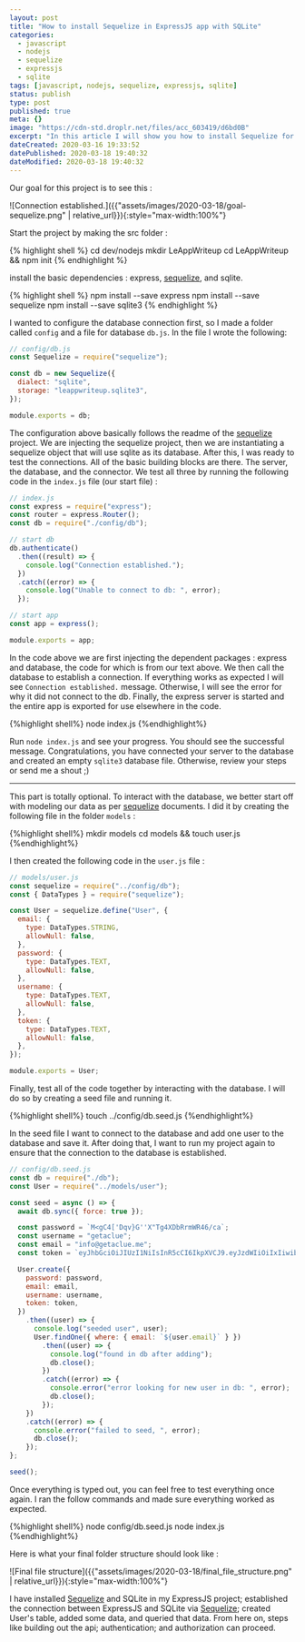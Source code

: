 ```yaml
---
layout: post
title: "How to install Sequelize in ExpressJS app with SQLite"
categories:
  - javascript
  - nodejs
  - sequelize
  - expressjs
  - sqlite
tags: [javascript, nodejs, sequelize, expressjs, sqlite]
status: publish
type: post
published: true
meta: {}
image: "https://cdn-std.droplr.net/files/acc_603419/d6bd0B"
excerpt: "In this article I will show you how to install Sequelize for use in a basic ExpressJS app with SQLite."
dateCreated: 2020-03-16 19:33:52
datePublished: 2020-03-18 19:40:32
dateModified: 2020-03-18 19:40:32
---
```


Our goal for this project is to see this :

![Connection established.]({{"assets/images/2020-03-18/goal-sequelize.png" | relative_url}}){:style="max-width:100%"}

Start the project by making the src folder :

{% highlight shell %}
cd dev/nodejs
mkdir LeAppWriteup
cd LeAppWriteup && npm init
{% endhighlight %}

install the basic dependencies : express, [sequelize], and sqlite.

{% highlight shell %}
npm install --save express
npm install --save sequelize
npm install --save sqlite3
{% endhighlight %}

I wanted to configure the database connection first, so I made a folder called `config` and a file for database `db.js`. In the file I wrote the following:

```js
// config/db.js
const Sequelize = require("sequelize");

const db = new Sequelize({
  dialect: "sqlite",
  storage: "leappwriteup.sqlite3",
});

module.exports = db;
```

The configuration above basically follows the readme of the [sequelize] project. We are injecting the sequelize project, then we are instantiating a sequelize object that will use sqlite as its database. After this, I was ready to test the connections. All of the basic building blocks are there. The server, the database, and the connector. We test all three by running the following code in the `index.js` file (our start file) :

```js
// index.js
const express = require("express");
const router = express.Router();
const db = require("./config/db");

// start db
db.authenticate()
  .then((result) => {
    console.log("Connection established.");
  })
  .catch((error) => {
    console.log("Unable to connect to db: ", error);
  });

// start app
const app = express();

module.exports = app;
```

In the code above we are first injecting the dependent packages : express and database, the code for which is from our text above. We then call the database to establish a connection. If everything works as expected I will see `Connection established.` message. Otherwise, I will see the error for why it did not connect to the db. Finally, the express server is started and the entire app is exported for use elsewhere in the code.

{%highlight shell%}
node index.js
{%endhighlight%}

Run `node index.js` and see your progress. You should see the successful message. Congratulations, you have connected your server to the database and created an empty `sqlite3` database file. Otherwise, review your steps or send me a shout ;)

---

This part is totally optional. To interact with the database, we better start off with modeling our data as per [sequelize] documents. I did it by creating the following file in the folder `models` :

{%highlight shell%}
mkdir models
cd models && touch user.js
{%endhighlight%}

I then created the following code in the `user.js` file :

```js
// models/user.js
const sequelize = require("../config/db");
const { DataTypes } = require("sequelize");

const User = sequelize.define("User", {
  email: {
    type: DataTypes.STRING,
    allowNull: false,
  },
  password: {
    type: DataTypes.TEXT,
    allowNull: false,
  },
  username: {
    type: DataTypes.TEXT,
    allowNull: false,
  },
  token: {
    type: DataTypes.TEXT,
    allowNull: false,
  },
});

module.exports = User;
```

Finally, test all of the code together by interacting with the database. I will do so by creating a seed file and running it.

{%highlight shell%}
touch ../config/db.seed.js
{%endhighlight%}

In the seed file I want to connect to the database and add one user to the database and save it. After doing that, I want to run my project again to ensure that the connection to the database is established.

```js
// config/db.seed.js
const db = require("./db");
const User = require("../models/user");

const seed = async () => {
  await db.sync({ force: true });

  const password = `M<gC4['Dqv}G''X"Tg4XDbRrmWR46/ca`;
  const username = "getaclue";
  const email = "info@getaclue.me";
  const token = `eyJhbGciOiJIUzI1NiIsInR5cCI6IkpXVCJ9.eyJzdWIiOiIxIiwibmFtZSI6ImluZm9AZ2V0YWNsdWUubWUiLCJpYXQiOjE1MTYyMzkwMjJ9.\_lImbjluzsOJSy-hlDzEOasZRSd8YuQ_9hBmmCvSvp0`;

  User.create({
    password: password,
    email: email,
    username: username,
    token: token,
  })
    .then((user) => {
      console.log("seeded user", user);
      User.findOne({ where: { email: `${user.email}` } })
        .then((user) => {
          console.log("found in db after adding");
          db.close();
        })
        .catch((error) => {
          console.error("error looking for new user in db: ", error);
          db.close();
        });
    })
    .catch((error) => {
      console.error("failed to seed, ", error);
      db.close();
    });
};

seed();
```

Once everything is typed out, you can feel free to test everything once again. I ran the follow commands and made sure everything worked as expected.

{%highlight shell%}
node config/db.seed.js
node index.js
{%endhighlight%}

Here is what your final folder structure should look like :

![Final file structure]({{"assets/images/2020-03-18/final_file_structure.png" | relative_url}}){:style="max-width:100%"}

I have installed [Sequelize] and SQLite in my ExpressJS project; established the connection between ExpressJS and SQLite via [Sequelize]; created User's table, added some data, and queried that data. From here on, steps like building out the api; authentication; and authorization can proceed.

[sequelize]: https://sequelize.org/v5/manual/getting-started.html

